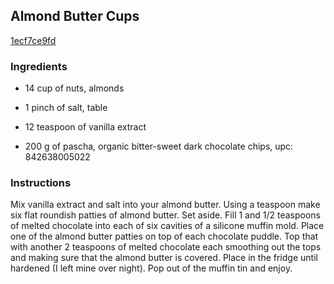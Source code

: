 ## Almond Butter Cups

[1ecf7ce9fd](http://www.food.com/recipe/almond-butter-cups-477098)

### Ingredients

 - 14 cup of nuts, almonds

 - 1 pinch of salt, table

 - 12 teaspoon of vanilla extract

 - 200 g of pascha, organic bitter-sweet dark chocolate chips, upc: 842638005022

### Instructions

Mix vanilla extract and salt into your almond butter. Using a teaspoon make six flat roundish patties of almond butter. Set aside. Fill 1 and 1/2 teaspoons of melted chocolate into each of six cavities of a silicone muffin mold. Place one of the almond butter patties on top of each chocolate puddle. Top that with another 2 teaspoons of melted chocolate each smoothing out the tops and making sure that the almond butter is covered. Place in the fridge until hardened (I left mine over night). Pop out of the muffin tin and enjoy.